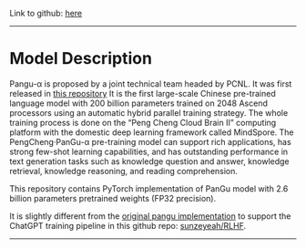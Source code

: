 Link to github: [here](https://github.com/sunzeyeah/RLHF)

---


# Model Description

Pangu-α is proposed by a joint technical team headed by PCNL. It was first released in [this repository](https://git.openi.org.cn/PCL-Platform.Intelligence/PanGu-Alpha)  It is the first large-scale Chinese pre-trained language model with 200 billion parameters trained on 2048 Ascend processors using an automatic hybrid parallel training strategy. The whole training process is done on the “Peng Cheng Cloud Brain II” computing platform with the domestic deep learning framework called MindSpore. The PengCheng·PanGu-α pre-training model can support rich applications, has strong few-shot learning capabilities, and has outstanding performance in text generation tasks such as knowledge question and answer, knowledge retrieval, knowledge reasoning, and reading comprehension.

This repository contains PyTorch implementation of PanGu model with 2.6 billion parameters pretrained weights (FP32 precision). 

It is slightly different from the [original pangu implementation](https://huggingface.co/imone/pangu_2_6B) to support the ChatGPT training pipeline in this github repo: [sunzeyeah/RLHF](https://github.com/sunzeyeah/RLHF).

---
